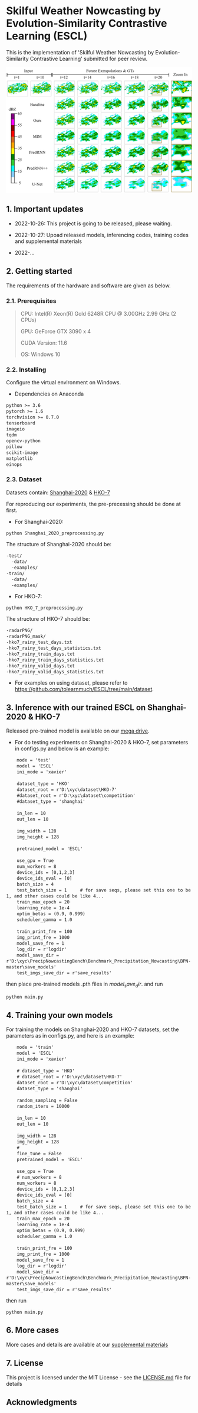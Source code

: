 # Skilful Weather Nowcasting by Evolution-Similarity Contrastive Learning (ESCL)

This is the implementation of 'Skilful Weather Nowcasting by Evolution-Similarity Contrastive Learning' submitted for peer review.

![image](https://github.com/tolearnmuch/ESCL/blob/main/logdir/Figure%207.1.png)

## 1. Important updates

* 2022-10-26: This project is going to be released, please waiting.

* 2022-10-27: Upoad released models, inferencing codes, training codes and supplemental materials

* 2022-...

## 2. Getting started

The requirements of the hardware and software are given as below.

### 2.1. Prerequisites

> CPU: Intel(R) Xeon(R) Gold 6248R CPU @ 3.00GHz 2.99 GHz (2 CPUs)
>
> GPU: GeForce GTX 3090 x 4
> 
> CUDA Version: 11.6
> 
> OS: Windows 10

### 2.2. Installing

Configure the virtual environment on Windows.

* Dependencies on Anaconda

```
python >= 3.6
pytorch >= 1.6
torchvision >= 0.7.0
tensorboard
imageio
tqdm
opencv-python
pillow
scikit-image
matplotlib
einops
```

### 2.3. Dataset

Datasets contain: [Shanghai-2020](https://doi.org/10.5281/zenodo.7251972) & [HKO-7](https://github.com/sxjscience/HKO-7)

For reproducing our experiments, the pre-precessing should be done at first.

* For Shanghai-2020:

```
python Shanghai_2020_preprocessing.py
```

The structure of Shanghai-2020 should be:

```
-test/
  -data/
  -examples/
-train/
  -data/
  -examples/
```

* For HKO-7:

```
python HKO_7_preprocessing.py
```

The structure of HKO-7 should be:

```
-radarPNG/
-radarPNG_mask/
-hko7_rainy_test_days.txt
-hko7_rainy_test_days_statistics.txt
-hko7_rainy_train_days.txt
-hko7_rainy_train_days_statistics.txt
-hko7_rainy_valid_days.txt
-hko7_rainy_valid_days_statistics.txt
```

* For examples on using dataset, please refer to https://github.com/tolearnmuch/ESCL/tree/main/dataset.

## 3. Inference with our trained ESCL on Shanghai-2020 & HKO-7

Released pre-trained model is available on our [mega drive](https://mega.nz/folder/lZ91CLhQ#yEpKYTeoj2RY9wAr9Kf-Fw).

* For do testing experiments on Shanghai-2020 & HKO-7, set parameters in configs.py and below is an example:

```
    mode = 'test' 
    model = 'ESCL'
    ini_mode = 'xavier'

    dataset_type = 'HKO'  
    dataset_root = r'D:\xyc\dataset\HKO-7'
    #dataset_root = r'D:\xyc\dataset\competition'
    #dataset_type = 'shanghai'

    in_len = 10
    out_len = 10

    img_width = 128
    img_height = 128
    
    pretrained_model = 'ESCL'

    use_gpu = True
    num_workers = 8
    device_ids = [0,1,2,3]
    device_ids_eval = [0]
    batch_size = 4
    test_batch_size = 1     # for save seqs, please set this one to be 1, and other cases could be like 4...
    train_max_epoch = 20
    learning_rate = 1e-4
    optim_betas = (0.9, 0.999)
    scheduler_gamma = 1.0

    train_print_fre = 100
    img_print_fre = 1000
    model_save_fre = 1
    log_dir = r'logdir'
    model_save_dir = r'D:\xyc\PrecipNowcastingBench\Benchmark_Precipitation_Nowcasting\BPN-master\save_models'
    test_imgs_save_dir = r'save_results'
```

then place pre-trained models .pth files in $model_save_dir$. and run

```
python main.py
```

## 4. Training your own models

For training the models on Shanghai-2020 and HKO-7 datasets, set the parameters as in configs.py, and here is an example:

```
    mode = 'train'
    model = 'ESCL'
    ini_mode = 'xavier'

    # dataset_type = 'HKO'
    # dataset_root = r'D:\xyc\dataset\HKO-7'
    dataset_root = r'D:\xyc\dataset\competition'
    dataset_type = 'shanghai'

    random_sampling = False
    random_iters = 10000

    in_len = 10
    out_len = 10

    img_width = 128
    img_height = 128
    #
    fine_tune = False
    pretrained_model = 'ESCL'

    use_gpu = True
    # num_workers = 8
    num_workers = 8
    device_ids = [0,1,2,3]
    device_ids_eval = [0]
    batch_size = 4
    test_batch_size = 1     # for save seqs, please set this one to be 1, and other cases could be like 4...
    train_max_epoch = 20
    learning_rate = 1e-4
    optim_betas = (0.9, 0.999)
    scheduler_gamma = 1.0

    train_print_fre = 100
    img_print_fre = 1000
    model_save_fre = 1
    log_dir = r'logdir'
    model_save_dir = r'D:\xyc\PrecipNowcastingBench\Benchmark_Precipitation_Nowcasting\BPN-master\save_models'
    test_imgs_save_dir = r'save_results'
```

then run

```
python main.py
```

## 6. More cases

More cases and details are available at our [supplemental materials](https://mega.nz/file/NQkiXaYR#IZeBbbeN4xhzTQBH7bTjgah4oIoQl71d4slYVhKaIsQ)

## 7. License

This project is licensed under the MIT License - see the [LICENSE.md](LICENSE.md) file for details

## Acknowledgments



